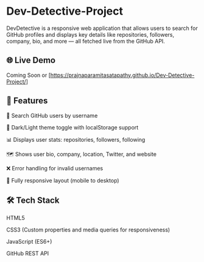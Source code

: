 # Dev-Detective-Project
DevDetective is a responsive web application that allows users to search for GitHub profiles and displays key details like repositories, followers, company, bio, and more — all fetched live from the GitHub API.

## 🌐 Live Demo
Coming Soon or [https://prajnaparamitasatapathy.github.io/Dev-Detective-Project/]

## 📌 Features

🔎 Search GitHub users by username

🌙 Dark/Light theme toggle with localStorage support

📊 Displays user stats: repositories, followers, following

🗺️ Shows user bio, company, location, Twitter, and website

❌ Error handling for invalid usernames

📱 Fully responsive layout (mobile to desktop)

## 🛠️ Tech Stack

HTML5

CSS3 (Custom properties and media queries for responsiveness)

JavaScript (ES6+)

GitHub REST API

